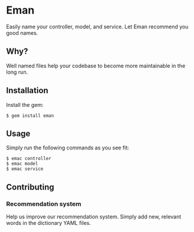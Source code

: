 # Eman

Easily name your controller, model, and service. Let Eman recommend you good names.

## Why?

Well named files help your codebase to become more maintainable in the long run.

## Installation

Install the gem:

    $ gem install eman


## Usage

Simply run the following commands as you see fit:

    $ emac controller
    $ emac model
    $ emac service

## Contributing

### Recommendation system

Help us improve our recommendation system. Simply add new, relevant words in the dictionary YAML files.
